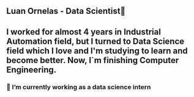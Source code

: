 ## Luan Ornelas - Data Scientist👋
## I worked for almost 4 years in Industrial Automation field, but I turned to Data Science field which I love and I'm studying to learn and become better. Now, I`m finishing Computer Engineering.
### 🔭 I’m currently working as a data science intern
<!--
**luanornelas21/luanornelas21** is a ✨ _special_ ✨ repository because its `README.md` (this file) appears on your GitHub profile.

Here are some ideas to get you started:

- 🔭 I’m currently working on ...
- 🌱 I’m currently learning ...
- 👯 I’m looking to collaborate on ...
- 🤔 I’m looking for help with ...
- 💬 Ask me about ...
- 📫 How to reach me: ...
- 😄 Pronouns: ...
- ⚡ Fun fact: ...
-->
